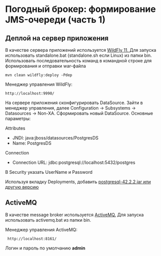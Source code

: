 ﻿Погодный брокер: формирование JMS-очереди (часть 1)
=======================
Деплой на сервер приложения 
 - 
 В качестве сервера приложений используется [WildFly 11. ](http://wildfly.org/downloads/)
 Для запуска использовать standalone.bat (standalone.sh если Linux) из папки bin.
 Использовать последовательность команд в командной строке для формирования и отправки war-файла  
       
    mvn clean wildfly:deploy -Pdep
 

Менеджер управления WildFly: 

    http://localhost:9990/

На сервере приложения сконфигурировать DataSource. Зайти в менеджер управления, далее Configuration -> Subsystems -> Datasources -> Non-XA. 
Сформировать новый DataSource. Основные параметры: 

Attributes
 - JNDI:
   java:jboss/datasources/PostgresDS
 - Name:
   PostgresDS
   
Connection
 - Connection URL:
   jdbc:postgresql://localhost:5432/postgres
   
В Security указать UserName и Password

Используя вкладку Deployments, добавить [postgresql-42.2.2.jar или другую версию](https://jdbc.postgresql.org/download.html)

ActiveMQ
 - 
В качестве message broker используется [ActiveMQ.](http://activemq.apache.org/download-archives.html)
Для запуска использовать activemq.bat из папки bin.

 Менеджер управления ActiveMQ: 
 
     http://localhost:8161/
     
Логин и пароль по умолчанию **admin**